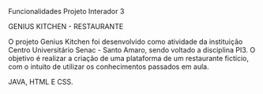 Funcionalidades Projeto Interador 3

GENIUS KITCHEN - RESTAURANTE

O projeto Genius Kitchen foi desenvolvido como atividade da instituição Centro Universitário Senac - Santo Amaro, sendo voltado a disciplina PI3. O objetivo é realizar a criação de uma plataforma de um restaurante fictício, com o intuito de utilizar os conhecimentos passados em aula.

JAVA, HTML E CSS.